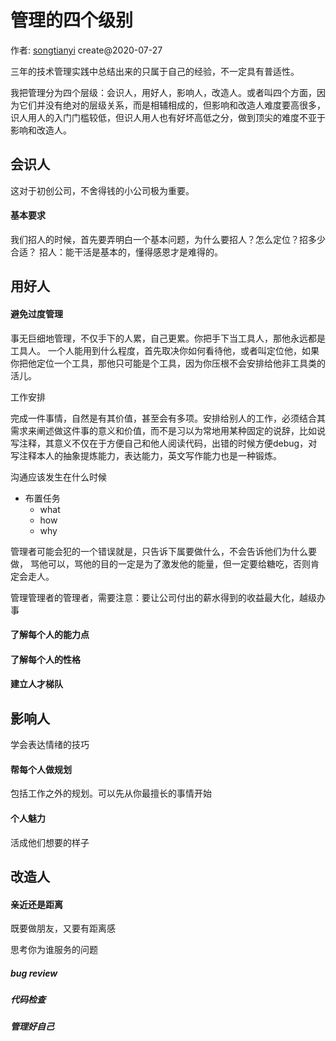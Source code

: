 # 管理的四个级别

作者: [songtianyi](http://songtianyi.info) create@2020-07-27

三年的技术管理实践中总结出来的只属于自己的经验，不一定具有普适性。

我把管理分为四个层级：会识人，用好人，影响人，改造人。或者叫四个方面，因为它们并没有绝对的层级关系，而是相辅相成的，但影响和改造人难度要高很多，识人用人的入门门槛较低，但识人用人也有好坏高低之分，做到顶尖的难度不亚于影响和改造人。

## 会识人

这对于初创公司，不舍得钱的小公司极为重要。

#### 基本要求

我们招人的时候，首先要弄明白一个基本问题，为什么要招人？怎么定位？招多少合适？
招人：能干活是基本的，懂得感恩才是难得的。

## 用好人

#### 避免过度管理

事无巨细地管理，不仅手下的人累，自己更累。你把手下当工具人，那他永远都是工具人。
一个人能用到什么程度，首先取决你如何看待他，或者叫定位他，如果你把他定位一个工具，那他只可能是个工具，因为你压根不会安排给他非工具类的活儿。

工作安排

完成一件事情，自然是有其价值，甚至会有多项。安排给别人的工作，必须结合其需求来阐述做这件事的意义和价值，而不是习以为常地用某种固定的说辞，比如说写注释，其意义不仅在于方便自己和他人阅读代码，出错的时候方便debug，对写注释本人的抽象提炼能力，表达能力，英文写作能力也是一种锻炼。

沟通应该发生在什么时候

* 布置任务
  + what
  + how 
  + why

管理者可能会犯的一个错误就是，只告诉下属要做什么，不会告诉他们为什么要做，
骂他可以，骂他的目的一定是为了激发他的能量，但一定要给糖吃，否则肯定会走人。

管理管理者的管理者，需要注意：要让公司付出的薪水得到的收益最大化，越级办事

#### 了解每个人的能力点

#### 了解每个人的性格

#### 建立人才梯队

## 影响人

学会表达情绪的技巧

#### 帮每个人做规划

包括工作之外的规划。可以先从你最擅长的事情开始

#### 个人魅力

活成他们想要的样子

## 改造人

#### 亲近还是距离

既要做朋友，又要有距离感

思考你为谁服务的问题

##### bug review

##### 代码检查

##### 管理好自己
